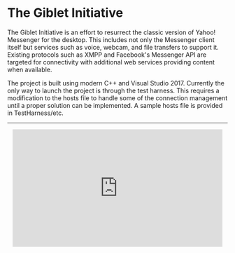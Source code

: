 # The Giblet Initiative

The Giblet Initiative is an effort to resurrect the classic version of Yahoo! Messenger for the desktop. This includes not only the Messenger client itself but services such as voice, webcam, and file transfers to support it. Existing protocols such as XMPP and Facebook's Messenger API are targeted for connectivity with additional web services providing content when available.

The project is built using modern C++ and Visual Studio 2017. Currently the only way to launch the project is through the test harness. This requires a modification to the hosts file to handle some of the connection management until a proper solution can be implemented. A sample hosts file is provided in TestHarness/etc.

----------

<center>
<iframe width="480" height="268" src="https://www.youtube.com/embed/DVCzf0O5PhI" frameborder="0" allow="encrypted-media" allowfullscreen></iframe></center>
